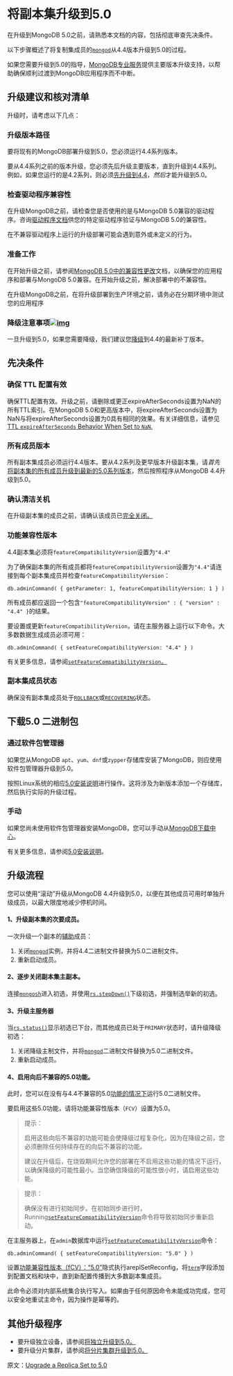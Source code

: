 # 将副本集升级到5.0

在升级到MongoDB 5.0之前，请熟悉本文档的内容，包括彻底审查先决条件。

以下步骤概述了将复制集成员的[`mongod`](https://www.mongodb.com/docs/upcoming/reference/program/mongod/#mongodb-binary-bin.mongod)从4.4版本升级到5.0的过程。

如果您需要升级到5.0的指导，[MongoDB专业服务](https://www.mongodb.com/products/consulting?tck=docs_server)提供主要版本升级支持，以帮助确保顺利过渡到MongoDB应用程序而不中断。

## 升级建议和核对清单

升级时，请考虑以下几点：

### 升级版本路径

要将现有的MongoDB部署升级到5.0，您必须运行4.4系列版本。

要从4.4系列之前的版本升级，您必须先后升级主要版本，直到升级到4.4系列。例如，如果您运行的是4.2系列，则必须[先升级到4.4](https://www.mongodb.com/docs/upcoming/release-notes/4.4/#std-label-4.4-upgrade)，*然后*才能升级到5.0。

### 检查驱动程序兼容性

在升级MongoDB之前，请检查您是否使用的是与MongoDB 5.0兼容的驱动程序。咨询[驱动程序文档](https://www.mongodb.com/docs/drivers/)供您的特定驱动程序验证与MongoDB 5.0的兼容性。

在不兼容驱动程序上运行的升级部署可能会遇到意外或未定义的行为。

### 准备工作

在开始升级之前，请参阅[MongoDB 5.0中的兼容性更改](https://www.mongodb.com/docs/upcoming/release-notes/5.0-compatibility/)文档，以确保您的应用程序和部署与MongoDB 5.0兼容。在开始升级之前，解决部署中的不兼容性。

在升级MongoDB之前，在将升级部署到生产环境之前，请务必在分期环境中测试您的应用程序

### 降级注意事项[![img](https://www.mongodb.com/docs/upcoming/assets/link.svg)](https://www.mongodb.com/docs/upcoming/release-notes/5.0-upgrade-replica-set/#downgrade-consideration)

一旦升级到5.0，如果您需要降级，我们建议您[降级](https://www.mongodb.com/docs/upcoming/release-notes/5.0-downgrade-replica-set/)到4.4的最新补丁版本。

## 先决条件

### 确保 TTL 配置有效

确保TTL配置有效。升级之前，请删除或更正expireAfterSeconds设置为NaN的所有TTL索引。在MongoDB 5.0和更高版本中，将expireAfterSeconds设置为NaN与将expireAfterSeconds设置为0具有相同的效果。有关详细信息，请参见[TTL `expireAfterSeconds` Behavior When Set to `NaN`.](https://www.mongodb.com/docs/upcoming/release-notes/5.0-compatibility/#std-label-ttl_expireAfterSeconds_behavior)

### 所有成员版本

所有副本集成员必须运行4.4版本。要从4.2系列及更早版本升级副本集，请*首先*[将副本集的所有成员升级到最新的5.0系列版本](https://www.mongodb.com/docs/upcoming/release-notes/5.0-upgrade-replica-set/)，然后按照程序从MongoDB 4.4升级到5.0。

### 确认清洁关机

在升级副本集的成员之前，请确认该成员已[完全关闭。](https://www.mongodb.com/docs/upcoming/tutorial/manage-mongodb-processes/#std-label-terminate-mongod-processes)

### 功能兼容性版本

4.4副本集必须将`featureCompatibilityVersion`设置为`"4.4"`

为了确保副本集的所有成员都将`featureCompatibilityVersion`设置为`"4.4"`请连接到每个副本集成员并检查`featureCompatibilityVersion`：

```
db.adminCommand( { getParameter: 1, featureCompatibilityVersion: 1 } )
```

所有成员都应返回一个包含`"featureCompatibilityVersion" : { "version" : "4.4" }`的结果。

要设置或更新`featureCompatibilityVersion`，请在主服务器上运行以下命令。大多数数据生成成员必须可用：

```
db.adminCommand( { setFeatureCompatibilityVersion: "4.4" } )
```

有关更多信息，请参阅[`setFeatureCompatibilityVersion`。](https://www.mongodb.com/docs/upcoming/reference/command/setFeatureCompatibilityVersion/#mongodb-dbcommand-dbcmd.setFeatureCompatibilityVersion)

### 副本集成员状态

确保没有副本集成员处于[`ROLLBACK`](https://www.mongodb.com/docs/upcoming/reference/replica-states/#mongodb-replstate-replstate.ROLLBACK)或[`RECOVERING`](https://www.mongodb.com/docs/upcoming/reference/replica-states/#mongodb-replstate-replstate.RECOVERING)状态。

## 下载5.0 二进制包

### 通过软件包管理器

如果您从MongoDB `apt`、`yum`、`dnf`或`zypper`存储库安装了MongoDB，则应使用软件包管理器升级到5.0。

按照Linux系统的相应[5.0安装说明](https://www.mongodb.com/docs/upcoming/installation/#std-label-tutorial-installation)进行操作。这将涉及为新版本添加一个存储库，然后执行实际的升级过程。

### 手动

如果您尚未使用软件包管理器安装MongoDB，您可以手动从[MongoDB下载中心](https://www.mongodb.com/try/download?tck=docs_server)。

有关更多信息，请参阅[5.0安装说明](https://www.mongodb.com/docs/upcoming/installation/#std-label-tutorial-installation)。

## 升级流程

您可以使用“滚动”升级从MongoDB 4.4升级到5.0，以便在其他成员可用时单独升级成员，以最大限度地减少停机时间。

#### 1、升级副本集的次要成员。

一次升级一个副本的[辅助](https://www.mongodb.com/docs/upcoming/core/replica-set-members/#std-label-replica-set-secondary-members)成员：

1. 关闭[`mongod`](https://www.mongodb.com/docs/upcoming/reference/program/mongod/#mongodb-binary-bin.mongod)实例，并将4.4二进制文件替换为5.0二进制文件。
2. 重新启动成员。

#### 2、逐步关闭副本集主副本。

连接[`mongosh`](https://www.mongodb.com/docs/mongodb-shell/#mongodb-binary-bin.mongosh)进入初选，并使用[`rs.stepDown()`](https://www.mongodb.com/docs/upcoming/reference/method/rs.stepDown/#mongodb-method-rs.stepDown)下级初选，并强制选举新的初选。

#### 3、升级主服务器

当[`rs.status()`](https://www.mongodb.com/docs/upcoming/reference/method/rs.status/#mongodb-method-rs.status)显示初选已下台，而其他成员已处于`PRIMARY`状态时，请升级降级初选：

1. 关闭降级主制文件，并将[`mongod`](https://www.mongodb.com/docs/upcoming/reference/program/mongod/#mongodb-binary-bin.mongod)二进制文件替换为5.0二进制文件。
2. 重新启动成员。

#### 4、启用向后不兼容的5.0功能。

此时，您可以在没有与4.4不兼容的5.0[功能的情况下](https://www.mongodb.com/docs/upcoming/release-notes/5.0-compatibility/#std-label-5.0-compatibility-enabled)运行5.0二进制文件。

要启用这些5.0功能，请将功能兼容性版本（`FCV`）设置为5.0。

> 提示：
>
> 启用这些向后不兼容的功能可能会使降级过程复杂化，因为在降级之前，您必须删除任何持续存在的向后不兼容的功能。
>
> 建议在升级后，在烧毁期间允许您的部署在不启用这些功能的情况下运行，以确保降级的可能性最小。当您确信降级的可能性很小时，请启用这些功能。

> 提示：
>
> 确保没有进行初始同步。在初始同步进行时，Running[`setFeatureCompatibilityVersion`](https://www.mongodb.com/docs/upcoming/reference/command/setFeatureCompatibilityVersion/#mongodb-dbcommand-dbcmd.setFeatureCompatibilityVersion)命令将导致初始同步重新启动。

在主服务器上，在`admin`数据库中运行[`setFeatureCompatibilityVersion`](https://www.mongodb.com/docs/upcoming/reference/command/setFeatureCompatibilityVersion/#mongodb-dbcommand-dbcmd.setFeatureCompatibilityVersion)命令：

```
db.adminCommand( { setFeatureCompatibilityVersion: "5.0" } )
```

设置[功能兼容性版本（fCV）：“5.0”](https://www.mongodb.com/docs/upcoming/reference/command/setFeatureCompatibilityVersion/#std-label-set-fcv)隐式执行areplSetReconfig，将[`term`](https://www.mongodb.com/docs/upcoming/reference/replica-configuration/#mongodb-rsconf-rsconf.term)字段添加到配置文档和块中，直到新配置传播到大多数副本集成员。

此命令必须对内部系统集合执行写入。如果由于任何原因命令未能成功完成，您可以安全地重试主命令，因为操作是幂等的。



## 其他升级程序

- 要升级独立设备，请参阅[将独立升级到5.0。](https://www.mongodb.com/docs/upcoming/release-notes/5.0-upgrade-standalone/#std-label-5.0-upgrade-standalone)
- 要升级分片集群，请参阅[将分片集群升级到5.0。](https://www.mongodb.com/docs/upcoming/release-notes/5.0-upgrade-sharded-cluster/#std-label-5.0-upgrade-sharded-cluster)



原文：[Upgrade a Replica Set to 5.0](https://www.mongodb.com/docs/upcoming/release-notes/5.0-upgrade-replica-set/)